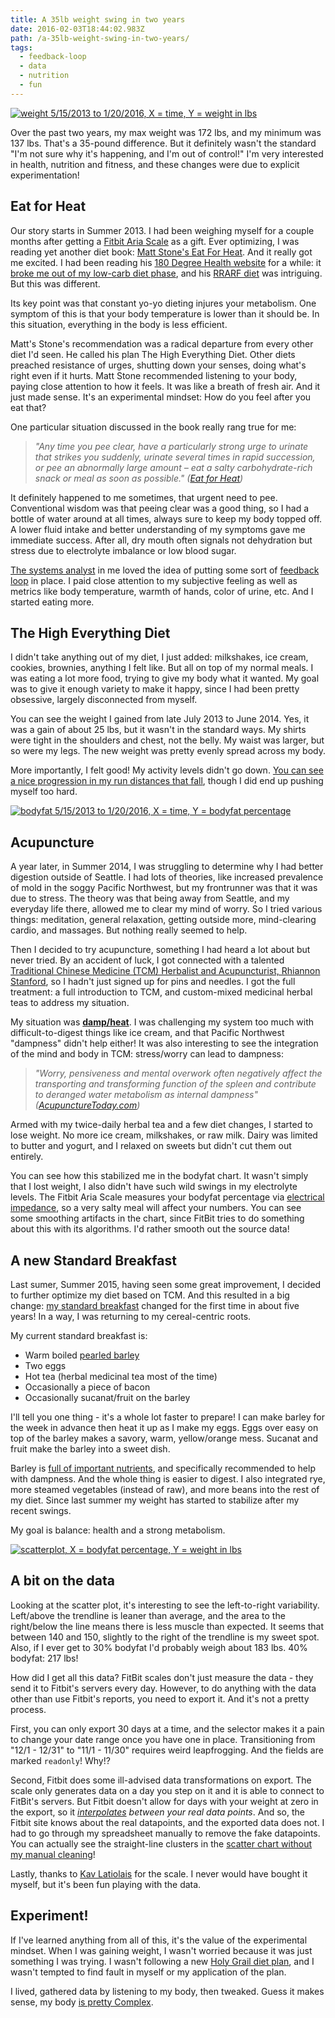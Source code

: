 ```yaml
---
title: A 35lb weight swing in two years
date: 2016-02-03T18:44:02.983Z
path: /a-35lb-weight-swing-in-two-years/
tags:
  - feedback-loop
  - data
  - nutrition
  - fun
---
```


<a class="plain" href="https://static.sinap.ps/blog/2016/02_feb/weight/weight.png"><img src="https://static.sinap.ps/blog/2016/02_feb/weight/weight.png" alt="weight 5/15/2013 to 1/20/2016, X = time, Y = weight in lbs"></a>

Over the past two years, my max weight was 172 lbs, and my minimum was 137 lbs. That's a 35-pound difference. But it definitely wasn't the standard "I'm not sure why it's happening, and I'm out of control!" I'm very interested in health, nutrition and fitness, and these changes were due to explicit experimentation!

<div class='fold'></div>

## Eat for Heat

Our story starts in Summer 2013. I had been weighing myself for a couple months after getting a [Fitbit Aria Scale](https://www.fitbit.com/aria) as a gift. Ever optimizing, I was reading yet another diet book: [Matt Stone's Eat For Heat](http://www.amazon.com/Eat-Heat-Metabolic-Approach-Drink-ebook/dp/B00AGBH7FO). And it really got me excited. I had been reading his [180 Degree Health website](http://180degreehealth.com/) for a while: it [broke me out of my low-carb diet phase](/my-standard-breakfast/), and his [RRARF diet](http://www.seven-health.com/2010/11/rehabilitative-rest-and-aggressive-re-feeding-part-1/) was intriguing. But this was different.

Its key point was that constant yo-yo dieting injures your metabolism. One symptom of this is that your body temperature is lower than it should be. In this situation, everything in the body is less efficient.

Matt's Stone's recommendation was a radical departure from every other diet I'd seen. He called his plan The High Everything Diet. Other diets preached resistance of urges, shutting down your senses, doing what's right even if it hurts. Matt Stone recommended listening to your body, paying close attention to how it feels. It was like a breath of fresh air. And it just made sense. It's an experimental mindset: How do you feel after you eat that?

One particular situation discussed in the book really rang true for me:

> *"Any time you pee clear, have a particularly strong urge to urinate that strikes you suddenly, urinate several times in rapid succession, or pee an abnormally large amount – eat a salty carbohydrate-rich snack or meal as soon as possible." ([Eat for Heat](http://www.amazon.com/Eat-Heat-Metabolic-Approach-Drink-ebook/dp/B00AGBH7FO))*

It definitely happened to me sometimes, that urgent need to pee. Conventional wisdom was that peeing clear was a good thing, so I had a bottle of water around at all times, always sure to keep my body topped off. A lower fluid intake and better understanding of my symptoms gave me immediate success. After all, dry mouth often signals not dehydration but stress due to electrolyte imbalance or low blood sugar.

[The systems analyst](/systems-and-incentives/) in me loved the idea of putting some sort of [feedback loop](/the-why-of-agile/#feedback-loops) in place. I paid close attention to my subjective feeling as well as metrics like body temperature, warmth of hands, color of urine, etc. And I started eating more.

## The High Everything Diet

I didn't take anything out of my diet, I just added: milkshakes, ice cream, cookies, brownies, anything I felt like. But all on top of my normal meals. I was eating a lot more food, trying to give my body what it wanted. My goal was to give it enough variety to make it happy, since I had been pretty obsessive, largely disconnected from myself.

You can see the weight I gained from late July 2013 to June 2014. Yes, it was a gain of about 25 lbs, but it wasn't in the standard ways. My shirts were tight in the shoulders and chest, not the belly. My waist was larger, but so were my legs. The new weight was pretty evenly spread across my body.

More importantly, I felt good! My activity levels didn't go down. [You can see a nice progression in my run distances that fall](/learning-limits-post-injury-running/), though I did end up pushing myself too hard.

<a class="plain" href="https://static.sinap.ps/blog/2016/02_feb/weight/bodyfat.png"><img src="https://static.sinap.ps/blog/2016/02_feb/weight/bodyfat.png" alt="bodyfat 5/15/2013 to 1/20/2016, X = time, Y = bodyfat percentage"></a>

## Acupuncture

A year later, in Summer 2014, I was struggling to determine why I had better digestion outside of Seattle. I had lots of theories, like increased prevalence of mold in the soggy Pacific Northwest, but my frontrunner was that it was due to stress. The theory was that being away from Seattle, and my everyday life there, allowed me to clear my mind of worry. So I tried various things: meditation, general relaxation, getting outside more, mind-clearing cardio, and massages. But nothing really seemed to help.

Then I decided to try acupuncture, something I had heard a lot about but never tried. By an accident of luck, I got connected with a talented [Traditional Chinese Medicine (TCM) Herbalist and Acupuncturist, Rhiannon Stanford](http://seattleacupuncturehub.com/), so I hadn't just signed up for pins and needles. I got the full treatment: a full introduction to TCM, and custom-mixed medicinal herbal teas to address my situation.

My situation was **[damp/heat](http://health.howstuffworks.com/wellness/natural-medicine/chinese/traditional-chinese-medicine-causes-of-illness4.htm)**. I was challenging my system too much with difficult-to-digest things like ice cream, and that Pacific Northwest "dampness" didn't help either! It was also interesting to see the integration of the mind and body in TCM: stress/worry can lead to dampness:

> *"Worry, pensiveness and mental overwork often negatively affect the transporting and transforming function of the spleen and contribute to deranged water metabolism as internal dampness" ([AcupunctureToday.com](http://acupuncturetoday.com/mpacms/at/article.php?id=31706))*

Armed with my twice-daily herbal tea and a few diet changes, I started to lose weight. No more ice cream, milkshakes, or raw milk. Dairy was limited to butter and yogurt, and I relaxed on sweets but didn't cut them out entirely.

You can see how this stabilized me in the bodyfat chart. It wasn't simply that I lost weight, I also didn't have such wild swings in my electrolyte levels. The Fitbit Aria Scale measures your bodyfat percentage via [electrical impedance](https://en.wikipedia.org/wiki/Bioelectrical_impedance_analysis), so a very salty meal will affect your numbers. You can see some smoothing artifacts in the chart, since FitBit tries to do something about this with its algorithms. I'd rather smooth out the source data!

## A new Standard Breakfast

Last sumer, Summer 2015, having seen some great improvement, I decided to further optimize my diet based on TCM. And this resulted in a big change: [my standard breakfast](/my-standard-breakfast/) changed for the first time in about five years! In a way, I was returning to my cereal-centric roots.

My current standard breakfast is:

* Warm boiled [pearled barley](https://en.wikipedia.org/wiki/Pearl_barley)
* Two eggs
* Hot tea (herbal medicinal tea most of the time)
* Occasionally a piece of bacon
* Occasionally sucanat/fruit on the barley

I'll tell you one thing - it's a whole lot faster to prepare! I can make barley for the week in advance then heat it up as I make my eggs. Eggs over easy on top of the barley makes a savory, warm, yellow/orange mess. Sucanat and fruit make the barley into a sweet dish.

Barley is [full of important nutrients](https://medium.com/war-is-boring/eating-too-much-rice-almost-sank-the-japanese-navy-f985772c81a6#.jhalphui4), and specifically recommended to help with dampness. And the whole thing is easier to digest. I also integrated rye, more steamed vegetables (instead of raw), and more beans into the rest of my diet. Since last summer my weight has started to stabilize after my recent swings.

My goal is balance: health and a strong metabolism.

<a class="plain" href="https://static.sinap.ps/blog/2016/02_feb/weight/regression.png"><img src="https://static.sinap.ps/blog/2016/02_feb/weight/regression.png" alt="scatterplot, X = bodyfat percentage, Y = weight in lbs"></a>

## A bit on the data

Looking at the scatter plot, it's interesting to see the left-to-right variability. Left/above the trendline is leaner than average, and the area to the right/below the line means there is less muscle than expected. It seems that between 140 and 150, slightly to the right of the trendline is my sweet spot. Also, if I ever get to 30% bodyfat I'd probably weigh about 183 lbs. 40% bodyfat: 217 lbs!

How did I get all this data? FitBit scales don't just measure the data - they send it to Fitbit's servers every day. However, to do anything with the data other than use Fitbit's reports, you need to export it. And it's not a pretty process.

First, you can only export 30 days at a time, and the selector makes it a pain to change your date range once you have one in place. Transitioning from "12/1 - 12/31" to "11/1 - 11/30" requires weird leapfrogging. And the fields are marked `readonly`! Why!?

Second, Fitbit does some ill-advised data transformations on export. The scale only generates data on a day you step on it and it is able to connect to FitBit's servers. But Fitbit doesn't allow for days with your weight at zero in the export, so it *[interpolates](https://en.wikipedia.org/wiki/Interpolation) between your real data points*. And so, the Fitbit site knows about the real datapoints, and the exported data does not. I had to go through my spreadsheet manually to remove the fake datapoints. You can actually see the straight-line clusters in the [scatter](https://static.sinap.ps/blog/2016/02_feb/weight/regression-with-interpolation.png)[ chart without my manual cleaning](https://static.sinap.ps/blog/2016/02_feb/weight/regression-with-interpolation.png)!

Lastly, thanks to [Kav Latiolais](https://twitter.com/kavla?lang=en) for the scale. I never would have bought it myself, but it's been fun playing with the data.

## Experiment!

If I've learned anything from all of this, it's the value of the experimental mindset. When I was gaining weight, I wasn't worried because it was just something I was trying. I wasn't following a new [Holy Grail diet plan](/the-why-of-agile/#best-practices), and I wasn't tempted to find fault in myself or my application of the plan.

I lived, gathered data by listening to my body, then tweaked. Guess it makes sense, my body [is pretty Complex](https://en.wikipedia.org/wiki/Cynefin_Framework).

